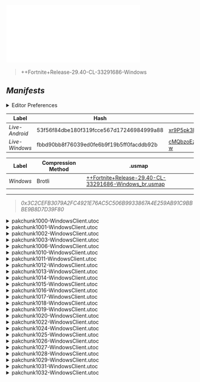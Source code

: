 <a href="#manifests">
  <img style="pointer-events: none" src="https://raw.githubusercontent.com/Tectors/fn-archive/master/.github/source/dependents/gen.29.40.svg" width="360" height="155"\>
</a>

 >  
  
  > ++Fortnite+Release-29.40-CL-33291686-Windows

## *Manifests*
<details>
  <summary>Editor Preferences</summary>

 > 
    ((Value="0xC03F32934BF6A4F3444D16BD84F8498C9B8CC475890C5E45B71A4FADDF6E6B88",Guid="0855EE21AA3E58786648810E4DEA78E5"),(Value="0xBD26055696AF728A2C0B7D7D2345E69B385CC027891616ADE6B70961AB50BE4B",Guid="0AA41354BC261BF44EE59CBB903A1672"),(Value="0xD53BC2B920EEDD5318E749AD39973141B37902E1CE13DBFEA26A00CF8A7B869C",Guid="276D93712D1C6092C442D170B8956002"),(Value="0xBBD5CA9C52220C31C6D9E0CCBD426819494EFBD640115486CA1D15EF56E30B08",Guid="2BA50BEC5CD27BD07670D7A014FE98BC"),(Value="0x238D303715569F470454AD0994BF86FA0F5875CB07359BC3427B02B52C99CF37",Guid="681CB2E1E19D79D2FF4B67F5B42777F8"),(Value="0x34C51D81911C30D91BB6950955F207A3C620C0C48DA88A9B605ACDC8AF3B1A59",Guid="9286B7920158C7D54CF5E6E01EA9266F"),(Value="0xB9DAFA9BA233134F8208F7C0819429F02BA16CA3D6285BC97E98CE2D351944E6",Guid="988F75A036552441259F047F4DD6FDC8"),(Value="0xE371A2346EA0C3FD8C72D80A246ED0900E761351C100671DC4863D7FEECE1997",Guid="99F93AEDE16EDDD2D43F8FFFED3A4126"),(Value="0x8C7CED129524D781927F154D490C9D9A5148E98AACAD1E7AC192533CFE4735FD",Guid="9AB2CF1E3AE8201C3815E433580D23F7"),(Value="0x281F375E0E371AEE6CBFED2A96ABEF99FC92C9C02B2A002EE6E18798CBB7754B",Guid="9AC78A87102681DA9D49DE0DF70149AC"),(Value="0x44C9DBA9B951880EBE257C8D98DFF3D72A8C6DD28290B9EEA4CBEC9B5729A127",Guid="9AEA6E7C6885D6E9A1E71E1C1D660FE6"),(Value="0x3801B9533116B65ACD644FA68E965B1C5B45B3AD4E748AE0B1D7A24186D466C3",Guid="9B4BD31E84E9FBD35CF3A63A1FD4B57A"),(Value="0x41F7D03F0831F06FB6D8AD6FE80ADB67D6B0E036311E96EACAD3857D938D70D2",Guid="9DB21D9B45B9CAE4BCFD141C0ECD737C"),(Value="0xF3FEC211C82A3316CFD0D8F0B7E15F92BA4B2F4ADEDC9FDC4AF6AC43D0EE540A",Guid="9DB808E8A3748C92F9B2836D97F12E43"),(Value="0x1185908F88D64109C467A8B578A7D6E3B6EF1AA2B464DB7B285CD03B53FA154F",Guid="9E7468047D1781BCB546D5AE215B5073"),(Value="0x3705C212A982F200C5F8635B855D6BBD56CD91E16D39F8F3047BE0D43D9425F5",Guid="A724F84D683BDA0424F8573492BEE2F9"),(Value="0xB0BFB6E86FB649A78F6043E06938BE53032402BF517E6565DD02B77EC2DF777D",Guid="C73DB27E321E8B5D3747E2209CED62F2"),(Value="0x7CD649EE61930DAB88523B35DD30CA71BD1D5E8168EFBA00AD510653F9EE334F",Guid="D0707546203A02CE99300D9F13D18EF7"),(Value="0x7E675BCCD37C32FD5E6B1FC70EB0FE9E3B78A402D656BB625306C58264F43735",Guid="D345D95CF72A6C367ED8F9E0A52F1C76"),(Value="0x0EE3BD3380B37742087F68D262C93DA28A1218A34AFEBE175F47C0F5DEA3F05F",Guid="D48BB37F98A9EDC6639CD34F0F277359"),(Value="0xB81D26427173D9AD7DCE4DA8B3C8888B2CF8B50B973EF76B7DC2CA6885E297C4",Guid="D979E822DB9DB03D1522C7B6C492BB2F"),(Value="0x5F149D17C16F53A4CF98C8366452DCC4F5C5CA89B7B3921C0E9485CFCADC75F4",Guid="DB982042FC23E63A912CF079BB11B4D7"),(Value="0xC9EFE31E35DF67EDABDAA86B8BE8A2CB70411E8479F5A4357297B1A3D7615925",Guid="E0632A3499001FD204066071F9E44663"),(Value="0x98EEC6A5F33C6413A34C8C008EDBF00CBDACEF28488B494AF4808FE01D377A52",Guid="F1149C7FD94E0FDD1D3F42659E99D52D"),(Value="0xEDD49FD90C7818680CFEAF02BECE7800DC10BFA65B3EA8D5AC4D458755743120",Guid="F1DBEE1A4C88D59EBB63579C7163E7B6"))
</details>

| Label | Hash | Route |
| - | - | - |
| *Live-Android* | 53f56f84dbe180f319fcce567d17246984999a88 | [xr9P5pk3kLlR3TreMUKFMXoQLg8xxg](https://github.com/Tectors/fn-archive/blob/master/manifests/xr9P5pk3kLlR3TreMUKFMXoQLg8xxg.manifest) |
| *Live-Windows* | fbbd90bb8f76039ed0fe6b9f19b5ff0facddb92b | [cMQbzoEznwVOR1BTjUe8Dy6mHfud-w](https://github.com/Tectors/fn-archive/blob/master/manifests/cMQbzoEznwVOR1BTjUe8Dy6mHfud-w.manifest) |


| Label | Compression Method | .usmap |
| - | - | - |
| *Windows* | Brotli | [++Fortnite+Release-29.40-CL-33291686-Windows_br.usmap](https://github.com/Tectors/fn-archive/blob/master/manifests/mappings/++Fortnite+Release-29.40-CL-33291686-Windows_br.usmap) |

---

> *0x3C2CEFB3079A2FC4921E76AC5C506B9933867A4E259AB91C9BBBE9B8D7D39F80*

<details>
  <summary>pakchunk1000-WindowsClient.utoc</summary>

 > 
    0xC03F32934BF6A4F3444D16BD84F8498C9B8CC475890C5E45B71A4FADDF6E6B88
    KEYCHAIN: 0855EE21AA3E58786648810E4DEA78E5:wD8yk0v2pPNETRa9hPhJjJuMxHWJDF5FtxpPrd9ua4g=

  <img src="https://raw.githubusercontent.com/Tectors/fn-archive/master/.github/source/dependents/referred/Backpack_KeyChain.svg" width="100"> 
</details>

<details>
  <summary>pakchunk1001-WindowsClient.utoc</summary>

 > 
    0xBD26055696AF728A2C0B7D7D2345E69B385CC027891616ADE6B70961AB50BE4B
    KEYCHAIN: 0AA41354BC261BF44EE59CBB903A1672:vSYFVpavcoosC319I0XmmzhcwCeJFhat5rcJYatQvks=

  <img src="https://raw.githubusercontent.com/Tectors/fn-archive/master/.github/source/dependents/referred/EID_Cadaver.svg" width="100"> 
</details>

<details>
  <summary>pakchunk1002-WindowsClient.utoc</summary>

 > 
    0xD53BC2B920EEDD5318E749AD39973141B37902E1CE13DBFEA26A00CF8A7B869C
    KEYCHAIN: 276D93712D1C6092C442D170B8956002:1TvCuSDu3VMY50mtOZcxQbN5AuHOE9v+omoAz4p7hpw=

  <img src="https://raw.githubusercontent.com/Tectors/fn-archive/master/.github/source/dependents/referred/EID_Exquisite.svg" width="100"> 
</details>

<details>
  <summary>pakchunk1003-WindowsClient.utoc</summary>

 > 
    0xBBD5CA9C52220C31C6D9E0CCBD426819494EFBD640115486CA1D15EF56E30B08
    KEYCHAIN: 2BA50BEC5CD27BD07670D7A014FE98BC:u9XKnFIiDDHG2eDMvUJoGUlO+9ZAEVSGyh0V71bjCwg=

  <img src="https://raw.githubusercontent.com/Tectors/fn-archive/master/.github/source/dependents/referred/EID_Whisk.svg" width="100"> 
</details>

<details>
  <summary>pakchunk1006-WindowsClient.utoc</summary>

 > 
    0x238D303715569F470454AD0994BF86FA0F5875CB07359BC3427B02B52C99CF37
    KEYCHAIN: 681CB2E1E19D79D2FF4B67F5B42777F8:I40wNxVWn0cEVK0JlL+G+g9YdcsHNZvDQnsCtSyZzzc=

  <img src="https://raw.githubusercontent.com/Tectors/fn-archive/master/.github/source/dependents/referred/EID_Meander.svg" width="100"> 
</details>

<details>
  <summary>pakchunk1010-WindowsClient.utoc</summary>

 > 
    0x34C51D81911C30D91BB6950955F207A3C620C0C48DA88A9B605ACDC8AF3B1A59
    KEYCHAIN: 9286B7920158C7D54CF5E6E01EA9266F:NMUdgZEcMNkbtpUJVfIHo8YgwMSNqIqbYFrNyK87Glk=

  <img src="https://raw.githubusercontent.com/Tectors/fn-archive/master/.github/source/dependents/referred/EID_Ordinary_RhythmGuitar.svg" width="100"> <img src="https://raw.githubusercontent.com/Tectors/fn-archive/master/.github/source/dependents/referred/EID_Ordinary_Drums.svg" width="100"> <img src="https://raw.githubusercontent.com/Tectors/fn-archive/master/.github/source/dependents/referred/EID_Ordinary_BassGuitar.svg" width="100"> <img src="https://raw.githubusercontent.com/Tectors/fn-archive/master/.github/source/dependents/referred/EID_Ordinary_AcousticGuitar.svg" width="100"> <img src="https://raw.githubusercontent.com/Tectors/fn-archive/master/.github/source/dependents/referred/EID_Ordinary.svg" width="100"> 
</details>

<details>
  <summary>pakchunk1011-WindowsClient.utoc</summary>

 > 
    0xB9DAFA9BA233134F8208F7C0819429F02BA16CA3D6285BC97E98CE2D351944E6
    KEYCHAIN: 988F75A036552441259F047F4DD6FDC8:udr6m6IzE0+CCPfAgZQp8CuhbKPWKFvJfpjOLTUZROY=

  <img src="https://raw.githubusercontent.com/Tectors/fn-archive/master/.github/source/dependents/referred/Wrap_RelayStick.svg" width="100"> <img src="https://raw.githubusercontent.com/Tectors/fn-archive/master/.github/source/dependents/referred/Pickaxe_RelayStick.svg" width="100"> <img src="https://raw.githubusercontent.com/Tectors/fn-archive/master/.github/source/dependents/referred/EID_RelayStick_Plume.svg" width="100"> <img src="https://raw.githubusercontent.com/Tectors/fn-archive/master/.github/source/dependents/referred/EID_RelayStick_Carmine.svg" width="100"> <img src="https://raw.githubusercontent.com/Tectors/fn-archive/master/.github/source/dependents/referred/Backpack_RelayStick.svg" width="100"> 
</details>

<details>
  <summary>pakchunk1012-WindowsClient.utoc</summary>

 > 
    0xE371A2346EA0C3FD8C72D80A246ED0900E761351C100671DC4863D7FEECE1997
    KEYCHAIN: 99F93AEDE16EDDD2D43F8FFFED3A4126:43GiNG6gw/2MctgKJG7QkA52E1HBAGcdxIY9f+7OGZc=

  <img src="https://raw.githubusercontent.com/Tectors/fn-archive/master/.github/source/dependents/referred/EID_Ringer.svg" width="100"> 
</details>

<details>
  <summary>pakchunk1013-WindowsClient.utoc</summary>

 > 
    0x8C7CED129524D781927F154D490C9D9A5148E98AACAD1E7AC192533CFE4735FD
    KEYCHAIN: 9AB2CF1E3AE8201C3815E433580D23F7:jHztEpUk14GSfxVNSQydmlFI6YqsrR56wZJTPP5HNf0=

  <img src="https://raw.githubusercontent.com/Tectors/fn-archive/master/.github/source/dependents/referred/EID_Obstruct.svg" width="100"> 
</details>

<details>
  <summary>pakchunk1014-WindowsClient.utoc</summary>

 > 
    0x281F375E0E371AEE6CBFED2A96ABEF99FC92C9C02B2A002EE6E18798CBB7754B
    KEYCHAIN: 9AC78A87102681DA9D49DE0DF70149AC:KB83Xg43Gu5sv+0qlqvvmfySycArKgAu5uGHmMu3dUs=

  <img src="https://raw.githubusercontent.com/Tectors/fn-archive/master/.github/source/dependents/referred/EID_Affluent.svg" width="100"> 
</details>

<details>
  <summary>pakchunk1015-WindowsClient.utoc</summary>

 > 
    0x44C9DBA9B951880EBE257C8D98DFF3D72A8C6DD28290B9EEA4CBEC9B5729A127
    KEYCHAIN: 9AEA6E7C6885D6E9A1E71E1C1D660FE6:RMnbqblRiA6+JXyNmN/z1yqMbdKCkLnupMvsm1cpoSc=

  <img src="https://raw.githubusercontent.com/Tectors/fn-archive/master/.github/source/dependents/referred/EID_Resonant.svg" width="100"> 
</details>

<details>
  <summary>pakchunk1016-WindowsClient.utoc</summary>

 > 
    0x3801B9533116B65ACD644FA68E965B1C5B45B3AD4E748AE0B1D7A24186D466C3
    KEYCHAIN: 9B4BD31E84E9FBD35CF3A63A1FD4B57A:OAG5UzEWtlrNZE+mjpZbHFtFs61OdIrgsdeiQYbUZsM=

  <img src="https://raw.githubusercontent.com/Tectors/fn-archive/master/.github/source/dependents/referred/EID_Trajectory.svg" width="100"> 
</details>

<details>
  <summary>pakchunk1017-WindowsClient.utoc</summary>

 > 
    0x41F7D03F0831F06FB6D8AD6FE80ADB67D6B0E036311E96EACAD3857D938D70D2
    KEYCHAIN: 9DB21D9B45B9CAE4BCFD141C0ECD737C:QffQPwgx8G+22K1v6ArbZ9aw4DYxHpbqytOFfZONcNI=

  <img src="https://raw.githubusercontent.com/Tectors/fn-archive/master/.github/source/dependents/referred/Wrap_Chessboard.svg" width="100"> <img src="https://raw.githubusercontent.com/Tectors/fn-archive/master/.github/source/dependents/referred/Pickaxe_ChessBoard.svg" width="100"> <img src="https://raw.githubusercontent.com/Tectors/fn-archive/master/.github/source/dependents/referred/Pickaxe_CarrotCake.svg" width="100"> <img src="https://raw.githubusercontent.com/Tectors/fn-archive/master/.github/source/dependents/referred/EID_CarrotCake.svg" width="100"> <img src="https://raw.githubusercontent.com/Tectors/fn-archive/master/.github/source/dependents/referred/Character_ChessBoard.svg" width="100"> <img src="https://raw.githubusercontent.com/Tectors/fn-archive/master/.github/source/dependents/referred/Character_CarrotCake.svg" width="100"> <img src="https://raw.githubusercontent.com/Tectors/fn-archive/master/.github/source/dependents/referred/Backpack_ChessBoard.svg" width="100"> <img src="https://raw.githubusercontent.com/Tectors/fn-archive/master/.github/source/dependents/referred/Backpack_CarrotCake.svg" width="100"> 
</details>

<details>
  <summary>pakchunk1018-WindowsClient.utoc</summary>

 > 
    0xF3FEC211C82A3316CFD0D8F0B7E15F92BA4B2F4ADEDC9FDC4AF6AC43D0EE540A
    KEYCHAIN: 9DB808E8A3748C92F9B2836D97F12E43:8/7CEcgqMxbP0Njwt+FfkrpLL0re3J/cSvasQ9DuVAo=

  <img src="https://raw.githubusercontent.com/Tectors/fn-archive/master/.github/source/dependents/referred/Backpack_FNCS_S29.svg" width="100"> 
</details>

<details>
  <summary>pakchunk1019-WindowsClient.utoc</summary>

 > 
    0x1185908F88D64109C467A8B578A7D6E3B6EF1AA2B464DB7B285CD03B53FA154F
    KEYCHAIN: 9E7468047D1781BCB546D5AE215B5073:EYWQj4jWQQnEZ6i1eKfW47bvGqK0ZNt7KFzQO1P6FU8=

  <img src="https://raw.githubusercontent.com/Tectors/fn-archive/master/.github/source/dependents/referred/Character_TimeSquare.svg" width="100"> <img src="https://raw.githubusercontent.com/Tectors/fn-archive/master/.github/source/dependents/referred/Backpack_TimeSquareBite.svg" width="100"> <img src="https://raw.githubusercontent.com/Tectors/fn-archive/master/.github/source/dependents/referred/Backpack_TimeSquare.svg" width="100"> 
</details>

<details>
  <summary>pakchunk1020-WindowsClient.utoc</summary>

 > 
    0x3705C212A982F200C5F8635B855D6BBD56CD91E16D39F8F3047BE0D43D9425F5
    KEYCHAIN: A724F84D683BDA0424F8573492BEE2F9:NwXCEqmC8gDF+GNbhV1rvVbNkeFtOfjzBHvg1D2UJfU=

  </details>

<details>
  <summary>pakchunk1022-WindowsClient.utoc</summary>

 > 
    0xB0BFB6E86FB649A78F6043E06938BE53032402BF517E6565DD02B77EC2DF777D
    KEYCHAIN: C73DB27E321E8B5D3747E2209CED62F2:sL+26G+2SaePYEPgaTi+UwMkAr9RfmVl3QK3fsLfd30=

  </details>

<details>
  <summary>pakchunk1024-WindowsClient.utoc</summary>

 > 
    0x7CD649EE61930DAB88523B35DD30CA71BD1D5E8168EFBA00AD510653F9EE334F
    KEYCHAIN: D0707546203A02CE99300D9F13D18EF7:fNZJ7mGTDauIUjs13TDKcb0dXoFo77oArVEGU/nuM08=

  <img src="https://raw.githubusercontent.com/Tectors/fn-archive/master/.github/source/dependents/referred/EID_Fantasy.svg" width="100"> 
</details>

<details>
  <summary>pakchunk1025-WindowsClient.utoc</summary>

 > 
    0x7E675BCCD37C32FD5E6B1FC70EB0FE9E3B78A402D656BB625306C58264F43735
    KEYCHAIN: D345D95CF72A6C367ED8F9E0A52F1C76:fmdbzNN8Mv1eax/HDrD+njt4pALWVrtiUwbFgmT0NzU=

  <img src="https://raw.githubusercontent.com/Tectors/fn-archive/master/.github/source/dependents/referred/EID_Goodbye_Upbeat.svg" width="100"> 
</details>

<details>
  <summary>pakchunk1026-WindowsClient.utoc</summary>

 > 
    0x0EE3BD3380B37742087F68D262C93DA28A1218A34AFEBE175F47C0F5DEA3F05F
    KEYCHAIN: D48BB37F98A9EDC6639CD34F0F277359:DuO9M4Czd0IIf2jSYsk9oooSGKNK/r4XX0fA9d6j8F8=

  <img src="https://raw.githubusercontent.com/Tectors/fn-archive/master/.github/source/dependents/referred/Spray_FirstClass_Raven.svg" width="100"> <img src="https://raw.githubusercontent.com/Tectors/fn-archive/master/.github/source/dependents/referred/Spray_FirstClass_Peelers.svg" width="100"> <img src="https://raw.githubusercontent.com/Tectors/fn-archive/master/.github/source/dependents/referred/Spray_FirstClass_LayupLlamas.svg" width="100"> <img src="https://raw.githubusercontent.com/Tectors/fn-archive/master/.github/source/dependents/referred/Spray_FirstClass_Knights.svg" width="100"> <img src="https://raw.githubusercontent.com/Tectors/fn-archive/master/.github/source/dependents/referred/Spray_FirstClass_Goat.svg" width="100"> <img src="https://raw.githubusercontent.com/Tectors/fn-archive/master/.github/source/dependents/referred/Spray_FirstClass_DriftRifts.svg" width="100"> <img src="https://raw.githubusercontent.com/Tectors/fn-archive/master/.github/source/dependents/referred/Spray_FirstClass_Cuddle.svg" width="100"> <img src="https://raw.githubusercontent.com/Tectors/fn-archive/master/.github/source/dependents/referred/Spray_FirstClass_CourtniteMares.svg" width="100"> <img src="https://raw.githubusercontent.com/Tectors/fn-archive/master/.github/source/dependents/referred/Spray_FirstClass_BattleBus.svg" width="100"> <img src="https://raw.githubusercontent.com/Tectors/fn-archive/master/.github/source/dependents/referred/Pickaxe_FirstClass.svg" width="100"> <img src="https://raw.githubusercontent.com/Tectors/fn-archive/master/.github/source/dependents/referred/EID_FirstClass.svg" width="100"> <img src="https://raw.githubusercontent.com/Tectors/fn-archive/master/.github/source/dependents/referred/Character_FirstClass_E.svg" width="100"> <img src="https://raw.githubusercontent.com/Tectors/fn-archive/master/.github/source/dependents/referred/Character_FirstClass_D.svg" width="100"> <img src="https://raw.githubusercontent.com/Tectors/fn-archive/master/.github/source/dependents/referred/Character_FirstClass_C.svg" width="100"> <img src="https://raw.githubusercontent.com/Tectors/fn-archive/master/.github/source/dependents/referred/Character_FirstClass_B.svg" width="100"> <img src="https://raw.githubusercontent.com/Tectors/fn-archive/master/.github/source/dependents/referred/Character_FirstClassSecond_E.svg" width="100"> <img src="https://raw.githubusercontent.com/Tectors/fn-archive/master/.github/source/dependents/referred/Character_FirstClassSecond_D.svg" width="100"> <img src="https://raw.githubusercontent.com/Tectors/fn-archive/master/.github/source/dependents/referred/Character_FirstClassSecond_C.svg" width="100"> <img src="https://raw.githubusercontent.com/Tectors/fn-archive/master/.github/source/dependents/referred/Character_FirstClassSecond_B.svg" width="100"> <img src="https://raw.githubusercontent.com/Tectors/fn-archive/master/.github/source/dependents/referred/Character_FirstClassSecond.svg" width="100"> <img src="https://raw.githubusercontent.com/Tectors/fn-archive/master/.github/source/dependents/referred/Character_FirstClass.svg" width="100"> <img src="https://raw.githubusercontent.com/Tectors/fn-archive/master/.github/source/dependents/referred/Backpack_FirstClass.svg" width="100"> 
</details>

<details>
  <summary>pakchunk1027-WindowsClient.utoc</summary>

 > 
    0xB81D26427173D9AD7DCE4DA8B3C8888B2CF8B50B973EF76B7DC2CA6885E297C4
    KEYCHAIN: D979E822DB9DB03D1522C7B6C492BB2F:uB0mQnFz2a19zk2os8iIiyz4tQuXPvdrfcLKaIXil8Q=

  </details>

<details>
  <summary>pakchunk1028-WindowsClient.utoc</summary>

 > 
    0x5F149D17C16F53A4CF98C8366452DCC4F5C5CA89B7B3921C0E9485CFCADC75F4
    KEYCHAIN: DB982042FC23E63A912CF079BB11B4D7:XxSdF8FvU6TPmMg2ZFLcxPXFyom3s5IcDpSFz8rcdfQ=

  </details>

<details>
  <summary>pakchunk1029-WindowsClient.utoc</summary>

 > 
    0xC9EFE31E35DF67EDABDAA86B8BE8A2CB70411E8479F5A4357297B1A3D7615925
    KEYCHAIN: E0632A3499001FD204066071F9E44663:ye/jHjXfZ+2r2qhri+iiy3BBHoR59aQ1cpexo9dhWSU=

  <img src="https://raw.githubusercontent.com/Tectors/fn-archive/master/.github/source/dependents/referred/EID_Disconnect.svg" width="100"> 
</details>

<details>
  <summary>pakchunk1031-WindowsClient.utoc</summary>

 > 
    0x98EEC6A5F33C6413A34C8C008EDBF00CBDACEF28488B494AF4808FE01D377A52
    KEYCHAIN: F1149C7FD94E0FDD1D3F42659E99D52D:mO7GpfM8ZBOjTIwAjtvwDL2s7yhIi0lK9ICP4B03elI=

  <img src="https://raw.githubusercontent.com/Tectors/fn-archive/master/.github/source/dependents/referred/EID_Metronome.svg" width="100"> 
</details>

<details>
  <summary>pakchunk1032-WindowsClient.utoc</summary>

 > 
    0xEDD49FD90C7818680CFEAF02BECE7800DC10BFA65B3EA8D5AC4D458755743120
    KEYCHAIN: F1DBEE1A4C88D59EBB63579C7163E7B6:7dSf2Qx4GGgM/q8Cvs54ANwQv6ZbPqjVrE1Fh1V0MSA=

  <img src="https://raw.githubusercontent.com/Tectors/fn-archive/master/.github/source/dependents/referred/EID_Hurtle_Sync_Owned_Follower.svg" width="100"> <img src="https://raw.githubusercontent.com/Tectors/fn-archive/master/.github/source/dependents/referred/EID_Hurtle_Sync.svg" width="100"> 
</details>


